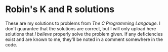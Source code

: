 # Robin's K and R solutions

These are my solutions to problems from _The C Programming Langauge_. I don't guarantee that the solutions are correct, but I will only upload here solutions that _I believe_ properly solve the problem given. If any deficiencies exist and are known to me, they'll be noted in a comment somewhere in the code.
